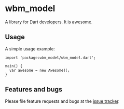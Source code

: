 # wbm_model

A library for Dart developers. It is awesome.

## Usage

A simple usage example:

    import 'package:wbm_model/wbm_model.dart';

    main() {
      var awesome = new Awesome();
    }

## Features and bugs

Please file feature requests and bugs at the [issue tracker][tracker].

[tracker]: http://example.com/issues/replaceme
